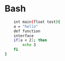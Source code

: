 # Bash

``` bash
	int main(float test){
	a = "hello"
	def function
	interface
	if[a < 2]; then
		echo 3
	fi
}
```
